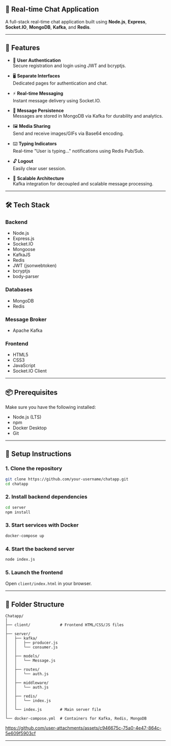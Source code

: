 
## 📡 Real-time Chat Application

A full-stack real-time chat application built using **Node.js**, **Express**, **Socket.IO**, **MongoDB**, **Kafka**, and **Redis**.

---

## 🚀 Features

- 🔐 **User Authentication**  
  Secure registration and login using JWT and bcryptjs.

- 🖥️ **Separate Interfaces**  
  Dedicated pages for authentication and chat.

- ⚡ **Real-time Messaging**  
  Instant message delivery using Socket.IO.

- 💾 **Message Persistence**  
  Messages are stored in MongoDB via Kafka for durability and analytics.

- 🖼️ **Media Sharing**  
  Send and receive images/GIFs via Base64 encoding.

- ⌨️ **Typing Indicators**  
  Real-time "User is typing..." notifications using Redis Pub/Sub.

- 🔓 **Logout**  
  Easily clear user session.

- 🧱 **Scalable Architecture**  
  Kafka integration for decoupled and scalable message processing.

---

## 🛠️ Tech Stack

### Backend
- Node.js
- Express.js
- Socket.IO
- Mongoose
- KafkaJS
- Redis
- JWT (jsonwebtoken)
- bcryptjs
- body-parser

### Databases
- MongoDB
- Redis

### Message Broker
- Apache Kafka

### Frontend
- HTML5
- CSS3
- JavaScript
- Socket.IO Client

---

## 📦 Prerequisites

Make sure you have the following installed:

- Node.js (LTS)
- npm
- Docker Desktop
- Git

---

## 🧰 Setup Instructions

### 1. Clone the repository
```bash
git clone https://github.com/your-username/chatapp.git
cd chatapp
```

### 2. Install backend dependencies
```bash
cd server
npm install
```

### 3. Start services with Docker
```bash
docker-compose up
```

### 4. Start the backend server
```bash
node index.js
```

### 5. Launch the frontend
Open `client/index.html` in your browser.

---

## 📁 Folder Structure

```
Chatapp/
│
├── client/             # Frontend HTML/CSS/JS files
│
├── server/
│   ├── kafka/
│   │   ├── producer.js
│   │   └── consumer.js
│   │
│   ├── models/
│   │   └── Message.js
│   │
│   ├── routes/
│   │   └── auth.js
│   │
│   ├── middleware/
│   │   └── auth.js
│   │
│   ├── redis/
│   │   └── index.js
│   │
│   └── index.js        # Main server file
│
└── docker-compose.yml  # Containers for Kafka, Redis, MongoDB
```


https://github.com/user-attachments/assets/c946675c-75a0-4e47-864c-5e609f5903cf


---


